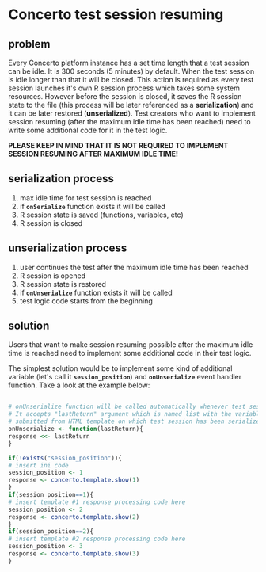 # Concerto test session resuming #

## problem ##

Every Concerto platform instance has a set time length that a test session can be idle. It is 300 seconds (5 minutes) by default. When the test session is idle longer than that it will be closed. This action is required as every test session launches it's own R session process which takes some system resources. However before the session is closed, it saves the R session state to the file (this process will be later referenced as a **serialization**) and it can be later restored (**unserialized**). Test creators who want to implement session resuming (after the maximum idle time has been reached) need to write some additional code for it in the test logic.

**PLEASE KEEP IN MIND THAT IT IS NOT REQUIRED TO IMPLEMENT SESSION RESUMING AFTER MAXIMUM IDLE TIME!**

## serialization process ##

  1. max idle time for test session is reached
  1. if **`onSerialize`** function exists it will be called
  1. R session state is saved (functions, variables, etc)
  1. R session is closed

## unserialization process ##

  1. user continues the test after the maximum idle time has been reached
  1. R session is opened
  1. R session state is restored
  1. if **`onUnserialize`** function exists it will be called
  1. test logic code starts from the beginning

## solution ##

Users that want to make session resuming possible after the maximum idle time is reached need to implement some additional code in their test logic.

The simplest solution would be to implement some kind of additional variable (let's call it **`session_position`**) and **`onUnserialize`** event handler function. Take a look at the example below:

```r

# onUnserialize function will be called automatically whenever test session will get unserialized.
# It accepts "lastReturn" argument which is named list with the variables
# submitted from HTML template on which test session has been serialized.
onUnserialize <- function(lastReturn){
response <<- lastReturn
}

if(!exists("session_position")){
# insert ini code
session_position <- 1
response <- concerto.template.show(1)
}
if(session_position==1){
# insert template #1 response processing code here
session_position <- 2
response <- concerto.template.show(2)
}
if(session_position==2){
# insert template #2 response processing code here
session_position <- 3
response <- concerto.template.show(3)
}
```